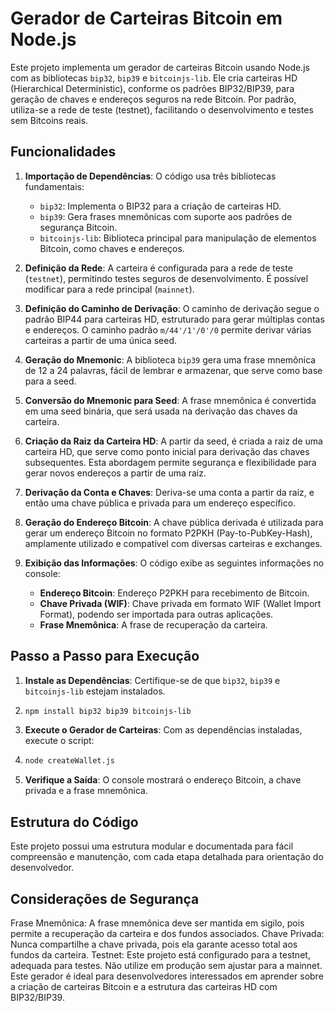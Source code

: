 # Gerador de Carteiras Bitcoin em Node.js

Este projeto implementa um gerador de carteiras Bitcoin usando Node.js com as bibliotecas `bip32`, `bip39` e `bitcoinjs-lib`. Ele cria carteiras HD (Hierarchical Deterministic), conforme os padrões BIP32/BIP39, para geração de chaves e endereços seguros na rede Bitcoin. Por padrão, utiliza-se a rede de teste (testnet), facilitando o desenvolvimento e testes sem Bitcoins reais.

## Funcionalidades

1. **Importação de Dependências**: O código usa três bibliotecas fundamentais:
   - `bip32`: Implementa o BIP32 para a criação de carteiras HD.
   - `bip39`: Gera frases mnemônicas com suporte aos padrões de segurança Bitcoin.
   - `bitcoinjs-lib`: Biblioteca principal para manipulação de elementos Bitcoin, como chaves e endereços.

2. **Definição da Rede**: A carteira é configurada para a rede de teste (`testnet`), permitindo testes seguros de desenvolvimento. É possível modificar para a rede principal (`mainnet`).

3. **Definição do Caminho de Derivação**: O caminho de derivação segue o padrão BIP44 para carteiras HD, estruturado para gerar múltiplas contas e endereços. O caminho padrão `m/44'/1'/0'/0` permite derivar várias carteiras a partir de uma única seed.

4. **Geração do Mnemonic**: A biblioteca `bip39` gera uma frase mnemônica de 12 a 24 palavras, fácil de lembrar e armazenar, que serve como base para a seed.

5. **Conversão do Mnemonic para Seed**: A frase mnemônica é convertida em uma seed binária, que será usada na derivação das chaves da carteira.

6. **Criação da Raiz da Carteira HD**: A partir da seed, é criada a raiz de uma carteira HD, que serve como ponto inicial para derivação das chaves subsequentes. Esta abordagem permite segurança e flexibilidade para gerar novos endereços a partir de uma raiz.

7. **Derivação da Conta e Chaves**: Deriva-se uma conta a partir da raiz, e então uma chave pública e privada para um endereço específico.

8. **Geração do Endereço Bitcoin**: A chave pública derivada é utilizada para gerar um endereço Bitcoin no formato P2PKH (Pay-to-PubKey-Hash), amplamente utilizado e compatível com diversas carteiras e exchanges.

9. **Exibição das Informações**: O código exibe as seguintes informações no console:
   - **Endereço Bitcoin**: Endereço P2PKH para recebimento de Bitcoin.
   - **Chave Privada (WIF)**: Chave privada em formato WIF (Wallet Import Format), podendo ser importada para outras aplicações.
   - **Frase Mnemônica**: A frase de recuperação da carteira.

## Passo a Passo para Execução

1. **Instale as Dependências**: Certifique-se de que `bip32`, `bip39` e `bitcoinjs-lib` estejam instalados.
2. ```bash
   npm install bip32 bip39 bitcoinjs-lib
3. **Execute o Gerador de Carteiras**: Com as dependências instaladas, execute o script:
4. ```bash
   node createWallet.js
5. **Verifique a Saída**: O console mostrará o endereço Bitcoin, a chave privada e a frase mnemônica.

## Estrutura do Código

Este projeto possui uma estrutura modular e documentada para fácil compreensão e manutenção, com cada etapa detalhada para orientação do desenvolvedor.

## Considerações de Segurança

Frase Mnemônica: A frase mnemônica deve ser mantida em sigilo, pois permite a recuperação da carteira e dos fundos associados.
Chave Privada: Nunca compartilhe a chave privada, pois ela garante acesso total aos fundos da carteira.
Testnet: Este projeto está configurado para a testnet, adequada para testes. Não utilize em produção sem ajustar para a mainnet.
Este gerador é ideal para desenvolvedores interessados em aprender sobre a criação de carteiras Bitcoin e a estrutura das carteiras HD com BIP32/BIP39.


   
